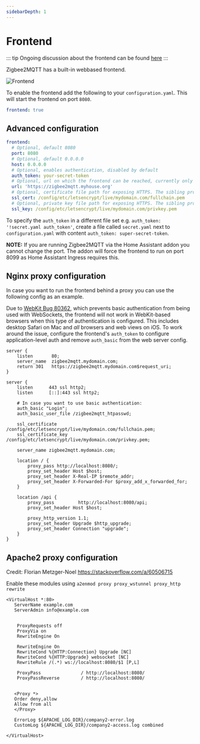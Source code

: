 ```yaml
---
sidebarDepth: 1
---
```


# Frontend
::: tip
Ongoing discussion about the frontend can be found [here](https://github.com/Koenkk/zigbee2mqtt/issues/4266)
:::

Zigbee2MQTT has a built-in webbased frontend. 

![Frontend](../../images/frontend.png)

To enable the frontend add the following to your `configuration.yaml`. This will start the frontend on port `8080`.

```yaml
frontend: true
```

## Advanced configuration

```yaml
frontend:
  # Optional, default 8080
  port: 8080
  # Optional, default 0.0.0.0
  host: 0.0.0.0
  # Optional, enables authentication, disabled by default
  auth_token: your-secret-token
  # Optional, url on which the frontend can be reached, currently only used for the Home Assistant device configuration page
  url: 'https://zigbee2mqtt.myhouse.org'
  # Optional, certificate file path for exposing HTTPS. The sibling property 'ssl_key' must be set for HTTPS to be activated
  ssl_cert: /config/etc/letsencrypt/live/mydomain.com/fullchain.pem
  # Optional, private key file path for exposing HTTPS. The sibling property 'ssl_cert' must be set for HTTPS to be activated
  ssl_key: /config/etc/letsencrypt/live/mydomain.com/privkey.pem
```

To specify the `auth_token` in a different file set e.g. `auth_token: '!secret.yaml auth_token'`, create a file called `secret.yaml` next to `configuration.yaml` with content `auth_token: super-secret-token`.


**NOTE:** If you are running Zigbee2MQTT via the Home Assistant addon you cannot change the port. The addon will force the frontend to run on port 8099 as Home Assistant Ingress requires this.

## Nginx proxy configuration
In case you want to run the frontend behind a proxy you can use the following config as an example.

Due to [WebKit Bug 80362](https://bugs.webkit.org/show_bug.cgi?id=80362), which prevents basic authentication from being used with WebSockets, the frontend will not work in WebKit-based browsers when this type of authentication is configured. This includes desktop Safari on Mac and _all_ browsers and web views on iOS. To work around the issue, configure the frontend's `auth_token` to configure application-level auth and remove `auth_basic` from the web server config. 

```
server {
    listen       80;
    server_name  zigbee2mqtt.mydomain.com;
    return 301   https://zigbee2mqtt.mydomain.com$request_uri;
}

server {
    listen      443 ssl http2;
    listen      [::]:443 ssl http2;

    # In case you want to use basic authentication:
    auth_basic "Login";
    auth_basic_user_file /zigbee2mqtt_htpasswd;

    ssl_certificate     /config/etc/letsencrypt/live/mydomain.com/fullchain.pem;
    ssl_certificate_key /config/etc/letsencrypt/live/mydomain.com/privkey.pem;

    server_name zigbee2mqtt.mydomain.com;

    location / {
        proxy_pass http://localhost:8080/;
        proxy_set_header Host $host;
        proxy_set_header X-Real-IP $remote_addr;
        proxy_set_header X-Forwarded-For $proxy_add_x_forwarded_for;
    }

    location /api {
        proxy_pass         http://localhost:8080/api;
        proxy_set_header Host $host;

        proxy_http_version 1.1;
        proxy_set_header Upgrade $http_upgrade;
        proxy_set_header Connection "upgrade";
    }
}
```

## Apache2 proxy configuration
Credit: Florian Metzger-Noel https://stackoverflow.com/a/60506715

Enable these modules using 
```a2enmod proxy proxy_wstunnel proxy_http rewrite```

```                                                                                                             
<VirtualHost *:80>
   ServerName example.com
   ServerAdmin info@example.com


    ProxyRequests off 
    ProxyVia on      
    RewriteEngine On 

    RewriteEngine On
    RewriteCond %{HTTP:Connection} Upgrade [NC]
    RewriteCond %{HTTP:Upgrade} websocket [NC]
    RewriteRule /(.*) ws://localhost:8080/$1 [P,L]

    ProxyPass               / http://localhost:8080/           
    ProxyPassReverse        / http://localhost:8080/


   <Proxy *>
   Order deny,allow
   Allow from all
   </Proxy>

   ErrorLog ${APACHE_LOG_DIR}/company2-error.log
   CustomLog ${APACHE_LOG_DIR}/company2-access.log combined

</VirtualHost>


```

